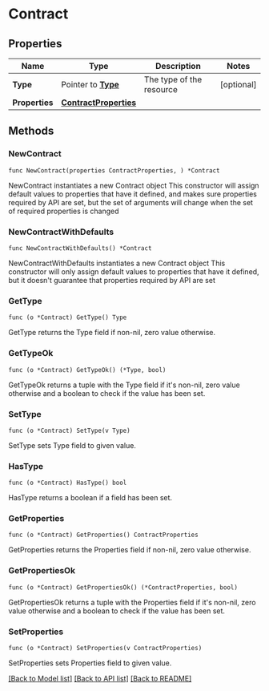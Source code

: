 # Contract

## Properties

Name | Type | Description | Notes
------------ | ------------- | ------------- | -------------
**Type** | Pointer to [**Type**](Type.md) | The type of the resource | [optional] 
**Properties** | [**ContractProperties**](ContractProperties.md) |  | 

## Methods

### NewContract

`func NewContract(properties ContractProperties, ) *Contract`

NewContract instantiates a new Contract object
This constructor will assign default values to properties that have it defined,
and makes sure properties required by API are set, but the set of arguments
will change when the set of required properties is changed

### NewContractWithDefaults

`func NewContractWithDefaults() *Contract`

NewContractWithDefaults instantiates a new Contract object
This constructor will only assign default values to properties that have it defined,
but it doesn't guarantee that properties required by API are set

### GetType

`func (o *Contract) GetType() Type`

GetType returns the Type field if non-nil, zero value otherwise.

### GetTypeOk

`func (o *Contract) GetTypeOk() (*Type, bool)`

GetTypeOk returns a tuple with the Type field if it's non-nil, zero value otherwise
and a boolean to check if the value has been set.

### SetType

`func (o *Contract) SetType(v Type)`

SetType sets Type field to given value.

### HasType

`func (o *Contract) HasType() bool`

HasType returns a boolean if a field has been set.

### GetProperties

`func (o *Contract) GetProperties() ContractProperties`

GetProperties returns the Properties field if non-nil, zero value otherwise.

### GetPropertiesOk

`func (o *Contract) GetPropertiesOk() (*ContractProperties, bool)`

GetPropertiesOk returns a tuple with the Properties field if it's non-nil, zero value otherwise
and a boolean to check if the value has been set.

### SetProperties

`func (o *Contract) SetProperties(v ContractProperties)`

SetProperties sets Properties field to given value.



[[Back to Model list]](../README.md#documentation-for-models) [[Back to API list]](../README.md#documentation-for-api-endpoints) [[Back to README]](../README.md)


